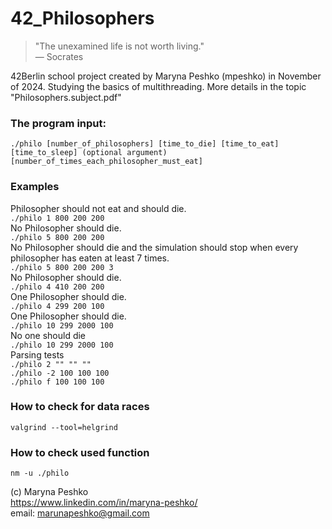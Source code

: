 
# 42_Philosophers

>"The unexamined life is not worth living."
<br />                           — Socrates

42Berlin school project created by Maryna Peshko (mpeshko) in November of 2024. Studying the basics of multithreading. More details in the topic "Philosophers.subject.pdf"

### The program input:
   `./philo
   [number_of_philosophers]
   [time_to_die]
   [time_to_eat]
   [time_to_sleep]
   (optional argument)
   [number_of_times_each_philosopher_must_eat]`

### Examples

Philosopher should not eat and should die.
<br />`./philo 1 800 200 200`
<br />No Philosopher should die.
<br />`./philo 5 800 200 200`
<br />No Philosopher should die and the simulation should stop when every philosopher has eaten at least 7 times.
<br />`./philo 5 800 200 200 3`
<br />No Philosopher should die.
<br />`./philo 4 410 200 200`
<br />One Philosopher should die.
<br />`./philo 4 299 200 100`
<br />One Philosopher should die.
<br />`./philo 10 299 2000 100`
<br />No one should die
<br />`./philo 10 299 2000 100`
<br />Parsing tests
<br />`./philo 2 "" "" ""`
<br />`./philo -2 100 100 100`
<br />`./philo f 100 100 100`

### How to check for data races 
`valgrind --tool=helgrind`

### How to check used function

`nm -u ./philo`

(c) Maryna Peshko
<br />https://www.linkedin.com/in/maryna-peshko/
<br />email: marunapeshko@gmail.com